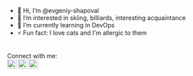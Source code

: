 - 👋 Hi, I’m @evgeniy-shapoval
- 👀 I’m interested in skiing, billiards, interesting acquaintance
- 🌱 I’m currently learning in DevOps
- ⚡ Fun fact:  I love cats and I'm allergic to them 
<br />
Connect with me:
<br />
</a>
<a href="www.linkedin.com/in/evgeniy-shapoval">
  <img align="left" alt="LinkdeIn" width="22px" src="https://cdn.jsdelivr.net/npm/simple-icons@v3/icons/linkedin.svg" />
</a>
<a href="https://t.me/ShapovalEvgeniy">
  <img align="left" alt="Abhishek's Telegram" width="22px" src="https://cdn.jsdelivr.net/npm/simple-icons@v3/icons/telegram.svg" />
</a>
<a href="https://www.facebook.com/jeka.shapoval">
  <img align="left" alt="Facebook" width="22px" src="https://cdn.jsdelivr.net/npm/simple-icons@3.13.0/icons/facebook.svg" />
</a>

